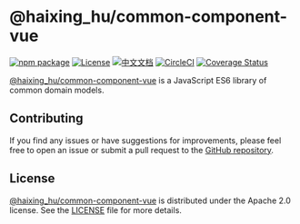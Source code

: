 # @haixing_hu/common-component-vue

[![npm package](https://img.shields.io/npm/v/@haixing_hu/common-component-vue.svg)](https://npmjs.com/package/@haixing_hu/common-component-vue)
[![License](https://img.shields.io/badge/License-Apache-blue.svg)](https://www.apache.org/licenses/LICENSE-2.0)
[![中文文档](https://img.shields.io/badge/文档-中文版-blue.svg)](README.zh_CN.md)
[![CircleCI](https://dl.circleci.com/status-badge/img/gh/Haixing-Hu/js-common-component-vue/tree/master.svg?style=shield)](https://dl.circleci.com/status-badge/redirect/gh/Haixing-Hu/js-common-component-vue/tree/master)
[![Coverage Status](https://coveralls.io/repos/github/Haixing-Hu/js-common-component-vue/badge.svg?branch=master)](https://coveralls.io/github/Haixing-Hu/js-common-component-vue?branch=master)

[@haixing_hu/common-component-vue] is a JavaScript ES6 library of common domain models.


## <span id="contributing">Contributing</span>

If you find any issues or have suggestions for improvements, please feel free
to open an issue or submit a pull request to the [GitHub repository].

## <span id="license">License</span>

[@haixing_hu/common-component-vue] is distributed under the Apache 2.0 license.
See the [LICENSE](LICENSE) file for more details.

[@haixing_hu/common-component-vue]: https://npmjs.com/package/@haixing_hu/common-component-vue
[GitHub repository]: https://github.com/Haixing-Hu/js-common-component-vue
